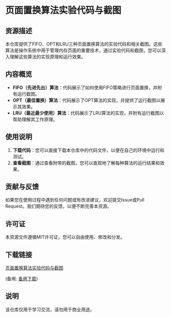 # 页面置换算法实验代码与截图

## 资源描述

本仓库提供了FIFO、OPT和LRU三种页面置换算法的实验代码和相关截图。这些算法是操作系统中用于管理内存页面的重要技术，通过实验代码和截图，您可以深入理解这些算法的实现原理和运行效果。

## 内容概览

- **FIFO（先进先出）算法**：代码展示了如何使用FIFO策略进行页面置换，并附有运行截图。
- **OPT（最佳置换）算法**：代码展示了OPT算法的实现，并提供了运行截图以展示其效果。
- **LRU（最近最少使用）算法**：代码展示了LRU算法的实现，并附有运行截图以帮助理解其工作原理。

## 使用说明

1. **下载代码**：您可以直接下载本仓库中的代码文件，以便在自己的环境中运行和测试。
2. **查看截图**：通过查看附带的截图，您可以直观地了解每种算法的运行结果和效果。

## 贡献与反馈

如果您在使用过程中遇到任何问题或有改进建议，欢迎提交Issue或Pull Request。我们期待您的反馈，以便不断完善本资源。

## 许可证

本资源文件遵循MIT许可证，您可以自由使用、修改和分发。

## 下载链接
[页面置换算法实验代码与截图]() 

(备用: [备用下载](https://pan.baidu.com/s/1px6u3PVNYb4wUD9nDSojjg?pwd=1234))

## 说明

该仓库仅用于学习交流，请勿用于商业用途。

